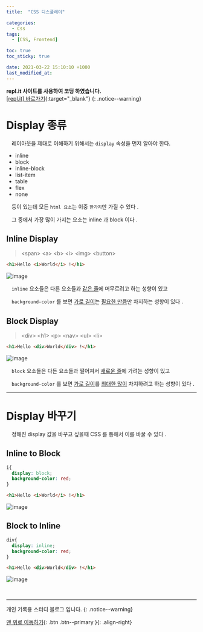 ```yaml
---
title:  "CSS 디스플레이" 

categories:
  - Css
tags:
  - [CSS, Frontend]

toc: true
toc_sticky: true

date: 2021-03-22 15:10:10 +1000
last_modified_at: 
---
```

**repl.it 사이트를 사용하여 코딩 하였습니다.**   
[[repl.it] 바로가기](https://replit.com/){:target="_blank"}
{: .notice--warning}

# Display 종류

　레이아웃을 제대로 이해하기 위해서는 `display` 속성을 먼저 알아야 한다.

- inline 
- block
- inline-block
- list-item
- table
- flex
- none 

　등이 있는데 모든 `html 요소`는 이중 `한가지`만 가질 수 있다 .

　그 중에서 가장 많이 가지는 요소는 inline 과 block 이다 .

## Inline Display

> \<span> \<a> \<b> \<i> \<img> \<button>

```html
<h1>Hello <i>World</i> !</h1>
```

![image](https://user-images.githubusercontent.com/50429028/111954091-ea41cc00-8b2a-11eb-9f2d-4ef750303346.png)

　`inline` 요소들은 다른 요소들과 <u>같은 줄</u>에 머무르려고 하는 성향이 있고

　`background-color` 를 보면 <u>가로 길이</u>는 <u>필요한 만큼</u>만 차지하는 성향이 있다 .

## Block Display

> \<div> \<h1> \<p> \<nav> \<ul> \<li>

```html
<h1>Hello <div>World</div> !</h1>
```

![image](https://user-images.githubusercontent.com/50429028/111954268-2c6b0d80-8b2b-11eb-9bf0-4f61ebcb936a.png)

　`block` 요소들은 다든 요소들과 떨어져서 <u>새로운 줄</u>에 가려는 성향이 있고

　`background-color` 를 보면 <u>가로 길이</u>를 <u>최대한 많이</u> 차지하려고 하는 성향이 있다 .

***

# Display 바꾸기

　정해진 display 값을 바꾸고 싶을때 CSS 를 통해서 이를 바꿀 수 있다 .

## Inline to Block

```css
i{
  display: block;
  background-color: red;
}
```

```html
<h1>Hello <i>World</i> !</h1>
```

![image](https://user-images.githubusercontent.com/50429028/111955879-6d642180-8b2d-11eb-81a1-136a7fd8ae4d.png)


## Block to Inline

```css
div{
  display: inline;
  background-color: red;
}
```

```html
<h1>Hello <div>World</div> !</h1>
```

![image](https://user-images.githubusercontent.com/50429028/111955204-8e784280-8b2c-11eb-980a-db55a3451010.png)

<br>

***

개인 기록용 스터디 블로그 입니다.
{: .notice--warning}

[맨 위로 이동하기](#){: .btn .btn--primary }{: .align-right}